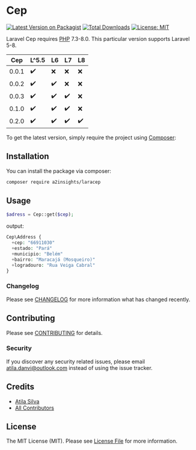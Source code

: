 # Cep 

[![Latest Version on Packagist](https://img.shields.io/packagist/v/a2insights/laracep.svg?style=flat-square)](https://packagist.org/packages/a2insights/laracep)
[![Total Downloads](https://img.shields.io/packagist/dt/a2insights/laracep.svg?style=flat-square)](https://packagist.org/packages/a2insights/laracep)
[![License: MIT](https://img.shields.io/badge/License-MIT-green.svg)](https://opensource.org/licenses/MIT)

Laravel Cep requires [PHP](https://php.net) 7.3-8.0. This particular version supports Laravel 5-8.

| Cep   |  L^5.5             | L6                 | L7                 | L8                 |
|-------|--------------------|--------------------|--------------------|--------------------|
| 0.0.1 |:heavy_check_mark:  | :x:                | :x:                | :x:                |
| 0.0.2 |:heavy_check_mark:  |:heavy_check_mark:  | :x:                | :x:                |
| 0.0.3 |:heavy_check_mark:  |:heavy_check_mark:  | :heavy_check_mark: | :x:                |
| 0.1.0 |:heavy_check_mark:  |:heavy_check_mark:  | :heavy_check_mark: | :x:                |
| 0.2.0 |:heavy_check_mark:  |:heavy_check_mark:  | :heavy_check_mark: | :heavy_check_mark: |

To get the latest version, simply require the project using [Composer](https://getcomposer.org):

## Installation

You can install the package via composer:

```bash
composer require a2insights/laracep
```

## Usage

```php
$adress = Cep::get($cep);
```
output:

```php
Cep\Address {
  +cep: "66911030"
  +estado: "Pará"
  +municipio: "Belém"
  +bairro: "Maracajá (Mosqueiro)"
  +logradouro: "Rua Veiga Cabral"
}
```

### Changelog

Please see [CHANGELOG](CHANGELOG.md) for more information what has changed recently.

## Contributing

Please see [CONTRIBUTING](CONTRIBUTING.md) for details.

### Security

If you discover any security related issues, please email atila.danvi@outlook.com instead of using the issue tracker.

## Credits

- [Atila Silva](https://github.com/Atiladanvi)
- [All Contributors](../../contributors)

## License

The MIT License (MIT). Please see [License File](LICENSE.md) for more information.
